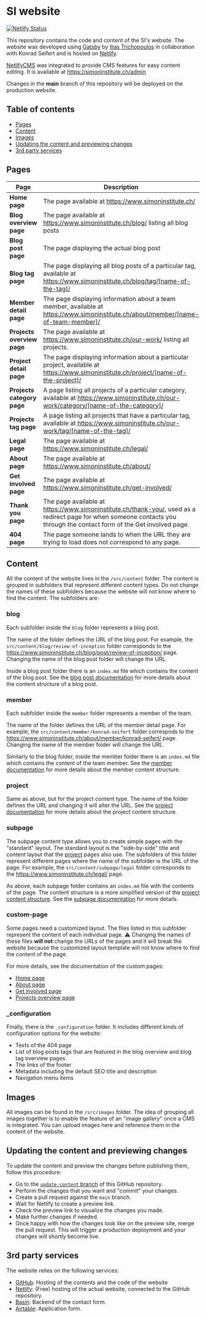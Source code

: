 # SI website

[![Netlify Status](https://api.netlify.com/api/v1/badges/e0a60832-adfd-4979-afb2-5297e993de7c/deploy-status)](https://app.netlify.com/sites/simoninstitute/deploys)

This repository contains the code and content of the SI's website. The website was developed using [Gatsby][gatsby] by [Ilias Trichopoulos][ilias] in collaboration with Konrad Seifert and is hosted on [Netlify][netlify].

[NetlifyCMS][netlifycms] was integrated to provide CMS features for easy content editing. It is available at https://simoninstitute.ch/admin

Changes in the **main** branch of this repository will be deployed on the production website.

## Table of contents

- [Pages](#pages)
- [Content](#content)
- [Images](#images)
- [Updating the content and previewing changes](#updating-the-content-and-previewing-changes)
- [3rd party services](#3rd-party-services)

## Pages

| Page                       | Description                                                                                                                                                              |
| -------------------------- | ------------------------------------------------------------------------------------------------------------------------------------------------------------------------ |
| **Home page**              | The page available at https://www.simoninstitute.ch/                                                                                                                     |
| **Blog overview page**     | The page available at https://www.simoninstitute.ch/blog/ listing all blog posts                                                                                         |
| **Blog post page**         | The page displaying the actual blog post                                                                                                                                 |
| **Blog tag page**          | The page displaying all blog posts of a particular tag, available at https://www.simoninstitute.ch/blog/tag/[name-of-the-tag]/                                           |
| **Member detail page**     | The page displaying information about a team member, available at https://www.simoninstitute.ch/about/member/[name-of-team-member]/                                      |
| **Projects overview page** | The page available at https://www.simoninstitute.ch/our-work/ listing all projects.                                                                                      |
| **Project detail page**    | The page displaying information about a particular project, available at https://www.simoninstitute.ch/project/[name-of-the-project]/                                    |
| **Projects category page** | A page listing all projects of a particular category, available at https://www.simoninstitute.ch/our-work/category/[name-of-the-category]/                               |
| **Projects tag page**      | A page listing all projects that have a particular tag, available at https://www.simoninstitute.ch/our-work/tag/[name-of-the-tag]/                                       |
| **Legal page**             | The page available at https://www.simoninstitute.ch/legal/                                                                                                               |
| **About page**             | The page available at https://www.simoninstitute.ch/about/                                                                                                               |
| **Get involved page**      | The page available at https://www.simoninstitute.ch/get-involved/                                                                                                        |
| **Thank you page**         | The page available at https://www.simoninstitute.ch/thank-you/, used as a redirect page for when someone contacts you through the contact form of the Get involved page. |
| **404 page**               | The page someone lands to when the URL they are trying to load does not correspond to any page.                                                                          |

## Content

All the content of the website lives in the `/src/content` folder. The content is grouped in subfolders that represent different content types. Do not change the names of these subfolders because the website will not know where to find the content. The subfolders are:

### blog

Each subfolder inside the `blog` folder represents a blog post.

The name of the folder defines the URL of the blog post. For example, the `src/content/blog/review-of-inception` folder corresponds to the https://www.simoninstitute.ch/blog/post/review-of-inception/ page. Changing the name of the blog post folder will change the URL.

Inside a blog post folder there is an `index.md` file which contains the content of the blog post. See the [blog post documentation][docs-blog-post] for more details about the content structure of a blog post.

### member

Each subfolder inside the `member` folder represents a member of the team.

The name of the folder defines the URL of the member detail page. For example, the `src/content/member/konrad-seifert` folder correspnds to the https://www.simoninstitute.ch/about/member/konrad-seifert/ page. Changing the name of the member folder will change the URL.

Similarly to the blog folder, inside the member folder there is an `index.md` file which contains the content of the team member. See the [member documentation][docs-member] for more details about the member content structure.

### project

Same as above, but for the project content type. The name of the folder defines the URL and changing it will alter the URL. See the [project documentation][docs-project] for more details about the project content structure.

### subpage

The subpage content type allows you to create simple pages with the "standard" layout. The standard layout is the "side-by-side" title and content layout that the [project](#project) pages also use. The subfolders of this folder represent different pages where the name of the subfolder is the URL of the page. For example, the `src/content/subpage/legal` folder corresponds to the https://www.simoninstitute.ch/legal/ page.

As above, each subpage folder contains an `index.md` file with the contents of the page. The content structure is a more simplified version of the [project content structure][docs-project]. See the [subpage documentation][docs-subpage] for more details.

### custom-page

Some pages need a customized layout. The files listed in this subfolder represent the content of each individual page. :warning: Changing the names of these files **will not** change the URLs of the pages and it will break the website because the customized layout template will not know where to find the content of the page.

For more details, see the documentation of the custom pages:

- [Home page][docs-home-page]
- [About page][docs-about-page]
- [Get involved page][docs-get-involved-page]
- [Projects overview page][docs-projects-overview-page]

### \_configuration

Finally, there is the `_configuration` folder. It includes different kinds of configuration options for the website:

- Texts of the 404 page
- List of blog posts tags that are featured in the blog overview and blog tag overview pages.
- The links of the footer
- Metadata including the default SEO title and description
- Navigation menu items

## Images

All images can be found in the `/src/images` folder. The idea of grouping all images together is to enable the feature of an "image gallery" once a CMS is integrated. You can upload images here and reference them in the content of the website.

## Updating the content and previewing changes

To update the content and preview the changes before publishing them, follow this procedure:

- Go to the [`update-content` branch][update-content-branch] of this GitHub repository.
- Perform the changes that you want and "commit" your changes.
- Create a pull request against the `main` branch.
- Wait for Netlify to create a preview link.
- Check the preview link to visualize the changes you made.
- Make further changes if needed.
- Once happy with how the changes look like on the preview site, merge the pull request. This will trigger a production deployment and your changes will shortly become live.

## 3rd party services

The website relies on the following services:

- [GitHub][github]: Hosting of the contents and the code of the website
- [Netlify][netlify]: (Free) hosting of the actual website, connected to the GitHub repository.
- [Basin][basin]: Backend of the contact form.
- [Airtable][airtable]: Application form.

[gatsby]: https://www.gatsbyjs.com/
[netlify]: https://www.netlify.com/
[basin]: https://usebasin.com/
[github]: https://github.com/
[airtable]: https://airtable.com/
[netlifycms]: https://www.netlifycms.org/
[ilias]: https://www.iliascreates.com/
[docs-blog-post]: docs/blog-post.md
[docs-member]: docs/member.md
[docs-project]: docs/project.md
[docs-subpage]: docs/subpage.md
[docs-home-page]: docs/home-page.md
[docs-about-page]: docs/about-page.md
[docs-get-involved-page]: docs/get-involved-page.md
[docs-projects-overview-page]: docs/projects-overview-page.md
[update-content-branch]: https://github.com/Simon-Institute-for-Longterm-Governance/si-website/tree/update-content
